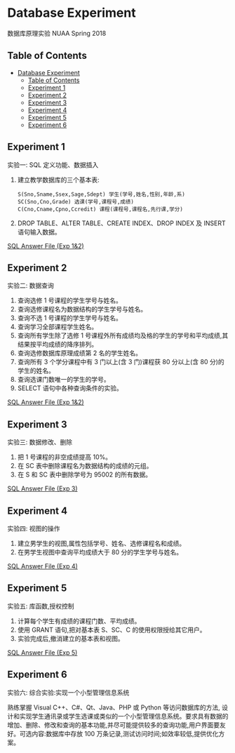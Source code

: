# Database Experiment

数据库原理实验 NUAA Spring 2018

## Table of Contents

<!-- TOC -->

- [Database Experiment](#database-experiment)
    - [Table of Contents](#table-of-contents)
    - [Experiment 1](#experiment-1)
    - [Experiment 2](#experiment-2)
    - [Experiment 3](#experiment-3)
    - [Experiment 4](#experiment-4)
    - [Experiment 5](#experiment-5)
    - [Experiment 6](#experiment-6)

<!-- /TOC -->

## Experiment 1

实验一: SQL 定义功能、数据插入

1. 建立教学数据库的三个基本表:
    ```
    S(Sno,Sname,Ssex,Sage,Sdept) 学生(学号,姓名,性别,年龄,系)
    SC(Sno,Cno,Grade) 选课(学号,课程号,成绩)
    C(Cno,Cname,Cpno,Ccredit) 课程(课程号,课程名,先行课,学分)
    ```
2. DROP TABLE、ALTER TABLE、CREATE INDEX、DROP INDEX 及 INSERT 语句输入数据。

[SQL Answer File (Exp 1&2)](/exp_1_2.sql)

## Experiment 2

实验二: 数据查询

1. 查询选修 1 号课程的学生学号与姓名。
2. 查询选修课程名为数据结构的学生学号与姓名。
3. 查询不选 1 号课程的学生学号与姓名。
4. 查询学习全部课程学生姓名。
5. 查询所有学生除了选修 1 号课程外所有成绩均及格的学生的学号和平均成绩,其结果按平均成绩的降序排列。
6. 查询选修数据库原理成绩第 2 名的学生姓名。
7. 查询所有 3 个学分课程中有 3 门以上(含 3 门)课程获 80 分以上(含 80 分)的学生的姓名。
8. 查询选课门数唯一的学生的学号。
9. SELECT 语句中各种查询条件的实验。

[SQL Answer File (Exp 1&2)](/exp_1_2.sql)

## Experiment 3

实验三: 数据修改、删除

1. 把 1 号课程的非空成绩提高 10%。
2. 在 SC 表中删除课程名为数据结构的成绩的元组。
3. 在 S 和 SC 表中删除学号为 95002 的所有数据。

[SQL Answer File (Exp 3)](/exp_3.sql)

## Experiment 4

实验四: 视图的操作

1. 建立男学生的视图,属性包括学号、姓名、选修课程名和成绩。
2. 在男学生视图中查询平均成绩大于 80 分的学生学号与姓名。

[SQL Answer File (Exp 4)](/exp_4.sql)

## Experiment 5

实验五: 库函数,授权控制

1. 计算每个学生有成绩的课程门数、平均成绩。
2. 使用 GRANT 语句,把对基本表 S、SC、C 的使用权限授给其它用户。
3. 实验完成后,撤消建立的基本表和视图。

[SQL Answer File (Exp 5)](/exp_5.sql)

## Experiment 6

实验六: 综合实验:实现一个小型管理信息系统

熟练掌握 Visual C++、C#、Qt、Java、PHP 或 Python 等访问数据库的方法, 设计和实现学生通讯录或学生选课或类似的一个小型管理信息系统。要求具有数据的增加、删除、修改和查询的基本功能,并尽可能提供较多的查询功能,用户界面要友好。可选内容:数据库中存放 100 万条记录,测试访问时间;如效率较低,提供优化方案。
